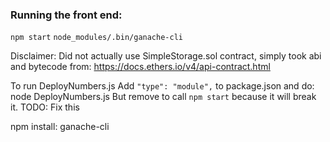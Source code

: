 

### Running the front end:
`npm start`
`node_modules/.bin/ganache-cli`


Disclaimer:
Did not actually use SimpleStorage.sol contract, simply took abi and bytecode from: https://docs.ethers.io/v4/api-contract.html

To run DeployNumbers.js
Add
`"type": "module",` to package.json and do: node DeployNumbers.js
But remove to call `npm start` because it will break it. TODO: Fix this

npm install:
ganache-cli